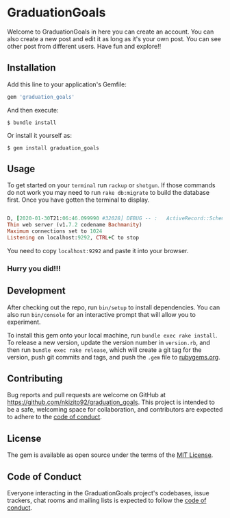 # GraduationGoals

Welcome to GraduationGoals in here you can create an account. You can also create a new post and edit it as long as it's your own post. You can see other post from different users. Have fun and explore!!

## Installation

Add this line to your application's Gemfile:

```ruby
gem 'graduation_goals'
```

And then execute:

    $ bundle install

Or install it yourself as:

    $ gem install graduation_goals

## Usage

To get started on your `terminal` run `rackup` or `shotgun`.
If those commands do not work you may need to run `rake db:migrate` to build the database first. Once you have gotten the terminal to display. 
```ruby

D, [2020-01-30T21:06:46.099990 #32028] DEBUG -- :   ActiveRecord::SchemaMigration Load (0.2ms)  SELECT "schema_migrations".* FROM "schema_migrations"
Thin web server (v1.7.2 codename Bachmanity)
Maximum connections set to 1024
Listening on localhost:9292, CTRL+C to stop


```
You need to copy `localhost:9292` and paste it into your browser. 
### Hurry you did!!!


## Development

After checking out the repo, run `bin/setup` to install dependencies. You can also run `bin/console` for an interactive prompt that will allow you to experiment.

To install this gem onto your local machine, run `bundle exec rake install`. To release a new version, update the version number in `version.rb`, and then run `bundle exec rake release`, which will create a git tag for the version, push git commits and tags, and push the `.gem` file to [rubygems.org](https://rubygems.org).

## Contributing

Bug reports and pull requests are welcome on GitHub at https://github.com/nkizito92/graduation_goals. This project is intended to be a safe, welcoming space for collaboration, and contributors are expected to adhere to the [code of conduct](https://github.com/nkizito92/graduation_goals/blob/master/goals/CODE_OF_CONDUCT.md).


## License

The gem is available as open source under the terms of the [MIT License](https://opensource.org/licenses/MIT).

## Code of Conduct

Everyone interacting in the GraduationGoals project's codebases, issue trackers, chat rooms and mailing lists is expected to follow the [code of conduct](https://github.com/nkizito92/graduation_goals/blob/master/goals/CODE_OF_CONDUCT.md).
